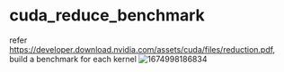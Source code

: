# cuda_reduce_benchmark
refer https://developer.download.nvidia.com/assets/cuda/files/reduction.pdf, build a benchmark for each kernel
![1674998186834](https://user-images.githubusercontent.com/7290453/215328797-1d4bb35e-3a3d-4fc8-b375-b2dda113b330.png)

